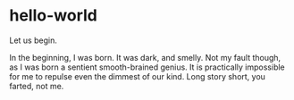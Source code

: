 # hello-world
Let us begin. 

In the beginning, I was born. It was dark, and smelly. Not my fault though, as I was born a sentient smooth-brained genius. It is practically impossible for me to repulse even the dimmest of our kind. Long story short, you farted, not me.
